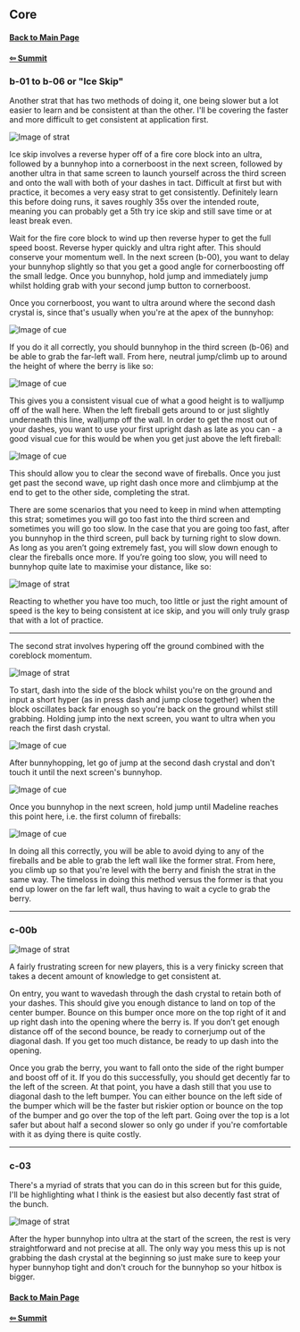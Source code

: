## Core
#### [Back to Main Page](https://github.com/buhbai/arbguide)  
#### [⇦ Summit](https://github.com/buhbai/arbguide/blob/master/mirrortemple.md) 
### b-01 to b-06 or "Ice Skip"

Another strat that has two methods of doing it, one being slower but a lot easier to learn and be consistent at than the other. I'll be covering the faster and more difficult to get consistent at application first.

![Image of strat](https://github.com/buhbai/arbguide/blob/master/Images/23.webp)

Ice skip involves a reverse hyper off of a fire core block into an ultra, followed by a bunnyhop into a cornerboost in the next screen, followed by another ultra in that same screen to launch yourself across the third screen and onto the wall with both of your dashes in tact. Difficult at first but with practice, it becomes a very easy strat to get consistently. Definitely learn this before doing runs, it saves roughly 35s over the intended route, meaning you can probably get a 5th try ice skip and still save time or at least break even.

Wait for the fire core block to wind up then reverse hyper to get the full speed boost. Reverse hyper quickly and ultra right after. This should conserve your momentum well. In the next screen (b-00), you want to delay your bunnyhop slightly so that you get a good angle for cornerboosting off the small ledge. Once you bunnyhop, hold jump and immediately jump whilst holding grab with your second jump button to cornerboost. 

Once you cornerboost, you want to ultra around where the second dash crystal is, since that's usually when you're at the apex of the bunnyhop: 

![Image of cue](https://github.com/buhbai/arbguide/blob/master/Images/24.png)

If you do it all correctly, you should bunnyhop in the third screen (b-06) and be able to grab the far-left wall. From here, neutral jump/climb up to around the height of where the berry is like so: 

![Image of cue](https://github.com/buhbai/arbguide/blob/master/Images/25.png)

This gives you a consistent visual cue of what a good height is to walljump off of the wall here. When the left fireball gets around to or just slightly underneath this line, walljump off the wall. In order to get the most out of your dashes, you want to use your first upright dash as late as you can - a good visual cue for this would be when you get just above the left fireball: 

![Image of cue](https://github.com/buhbai/arbguide/blob/master/Images/26.png)

This should allow you to clear the second wave of fireballs. Once you just get past the second wave, up right dash once more and climbjump at the end to get to the other side, completing the strat.

There are some scenarios that you need to keep in mind when attempting this strat; sometimes you will go too fast into the third screen and sometimes you will go too slow. In the case that you are going too fast, after you bunnyhop in the third screen, pull back by turning right to slow down. As long as you aren’t going extremely fast, you will slow down enough to clear the fireballs once more. If you’re going too slow, you will need to bunnyhop quite late to maximise your distance, like so: 

![Image of strat](https://github.com/buhbai/arbguide/blob/master/Images/27.webp)

Reacting to whether you have too much, too little or just the right amount of speed is the key to being consistent at ice skip, and you will only truly grasp that with a lot of practice.
- - - -
The second strat involves hypering off the ground combined with the coreblock momentum.

![Image of strat](https://github.com/buhbai/arbguide/blob/master/Images/73.webp)

To start, dash into the side of the block whilst you're on the ground and input a short hyper (as in press dash and jump close together) when the block oscillates back far enough so you're back on the ground whilst still grabbing. Holding jump into the next screen, you want to ultra when you reach the first dash crystal. 

![Image of cue](https://github.com/buhbai/arbguide/blob/master/Images/84.png)

After bunnyhopping, let go of jump at the second dash crystal and don't touch it until the next screen's bunnyhop. 

![Image of cue](https://github.com/buhbai/arbguide/blob/master/Images/85.png)

Once you bunnyhop in the next screen, hold jump until Madeline reaches this point here, i.e. the first column of fireballs:

![Image of cue](https://github.com/buhbai/arbguide/blob/master/Images/86.png)

In doing all this correctly, you will be able to avoid dying to any of the fireballs and be able to grab the left wall like the former strat. From here, you climb up so that you're level with the berry and finish the strat in the same way. The timeloss in doing this method versus the former is that you end up lower on the far left wall, thus having to wait a cycle to grab the berry.
- - - -
### c-00b

![Image of strat](https://github.com/buhbai/arbguide/blob/master/Images/28.webp)

A fairly frustrating screen for new players, this is a very finicky screen that takes a decent amount of knowledge to get consistent at. 

On entry, you want to wavedash through the dash crystal to retain both of your dashes. This should give you enough distance to land on top of the center bumper. Bounce on this bumper once more on the top right of it and up right dash into the opening where the berry is. If you don’t get enough distance off of the second bounce, be ready to cornerjump out of the diagonal dash. If you get too much distance, be ready to up dash into the opening.

Once you grab the berry, you want to fall onto the side of the right bumper and boost off of it. If you do this successfully, you should get decently far to the left of the screen. At that point, you have a dash still that you use to diagonal dash to the left bumper. You can either bounce on the left side of the bumper which will be the faster but riskier option or bounce on the top of the bumper and go over the top of the left part. Going over the top is a lot safer but about half a second slower so only go under if you're comfortable with it as dying there is quite costly.
- - - -
### c-03

There's a myriad of strats that you can do in this screen but for this guide, I'll be highlighting what I think is the easiest but also decently fast strat of the bunch.

![Image of strat](https://github.com/buhbai/arbguide/blob/master/Images/67.webp)

After the hyper bunnyhop into ultra at the start of the screen, the rest is very straightforward and not precise at all. The only way you mess this up is not grabbing the dash crystal at the beginning so just make sure to keep your hyper bunnyhop tight and don't crouch for the bunnyhop so your hitbox is bigger.
#### [Back to Main Page](https://github.com/buhbai/arbguide)  
#### [⇦ Summit](https://github.com/buhbai/arbguide/blob/master/mirrortemple.md) 
